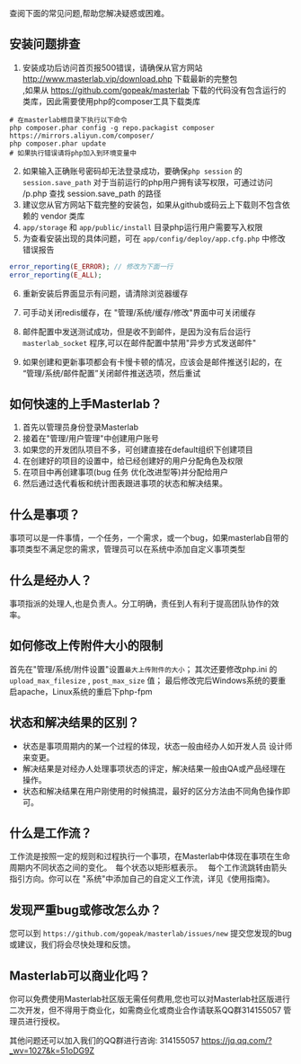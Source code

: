 查阅下面的常见问题,帮助您解决疑惑或困难。


## 安装问题排查

1. 安装成功后访问首页报500错误，请确保从官方网站 http://www.masterlab.vip/download.php 下载最新的完整包  
   ,如果从 https://github.com/gopeak/masterlab 下载的代码没有包含运行的类库，因此需要使用php的composer工具下载类库
```                   
# 在masterlab根目录下执行以下命令
php composer.phar config -g repo.packagist composer https://mirrors.aliyun.com/composer/
php composer.phar update
# 如果执行错误请将php加入到环境变量中
```  
2. 如果输入正确账号密码却无法登录成功，要确保`php session` 的 `session.save_path` 对于当前运行的php用户拥有读写权限，可通过访问 /p.php 查找 session.save_path 的路径
3. 建议您从官方网站下载完整的安装包，如果从github或码云上下载则不包含依赖的 vendor 类库
4. `app/storage` 和 `app/public/install` 目录php运行用户需要写入权限
5. 为查看安装出现的具体问题，可在 `app/config/deploy/app.cfg.php` 中修改错误报告
```php
error_reporting(E_ERROR); // 修改为下面一行
error_reporting(E_ALL);
```
6. 重新安装后界面显示有问题，请清除浏览器缓存

7. 可手动关闭redis缓存，在 "管理/系统/缓存/修改"界面中可关闭缓存

8. 邮件配置中发送测试成功，但是收不到邮件，是因为没有后台运行 `masterlab_socket` 程序,可以在邮件配置中禁用"异步方式发送邮件" 

9. 如果创建和更新事项都会有卡慢卡顿的情况，应该会是邮件推送引起的，在 “管理/系统/邮件配置”关闭邮件推送选项，然后重试  



## 如何快速的上手Masterlab？

1. 首先以管理员身份登录Masterlab
2. 接着在"管理/用户管理"中创建用户账号
3. 如果您的开发团队项目不多，可创建直接在default组织下创建项目
4. 在创建好的项目的设置中，给已经创建好的用户分配角色及权限
5. 在项目中再创建事项(bug 任务 优化改进型等)并分配给用户
6. 然后通过迭代看板和统计图表跟进事项的状态和解决结果。

## 什么是事项？

事项可以是一件事情，一个任务，一个需求，或一个bug，如果masterlab自带的事项类型不满足您的需求，管理员可以在系统中添加自定义事项类型

## 什么是经办人？

事项指派的处理人,也是负责人。分工明确，责任到人有利于提高团队协作的效率。

## 如何修改上传附件大小的限制
  首先在"管理/系统/附件设置"设置`最大上传附件的大小`；
  其次还要修改php.ini 的 `upload_max_filesize` , `post_max_size` 值；
  最后修改完后Windows系统的要重启apache，Linux系统的重启下php-fpm


## 状态和解决结果的区别？

- 状态是事项周期内的某一个过程的体现，状态一般由经办人如开发人员 设计师来变更。
- 解决结果是对经办人处理事项状态的评定，解决结果一般由QA或产品经理在操作。
- 状态和解决结果在用户刚使用的时候搞混，最好的区分方法由不同角色操作即可。

## 什么是工作流？

工作流是按照一定的规则和过程执行一个事项，在Masterlab中体现在事项在生命周期内不同状态之间的变化。 每个状态以矩形框表示。 
每个工作流跳转由箭头指引方向。你可以在 "系统"中添加自己的自定义工作流，详见《使用指南》。


## 发现严重bug或修改怎么办？

您可以到 `https://github.com/gopeak/masterlab/issues/new` 提交您发现的bug或建议，我们将会尽快处理和反馈。


## Masterlab可以商业化吗？
你可以免费使用Masterlab社区版无需任何费用,您也可以对Masterlab社区版进行二次开发，但不得用于商业化，如需商业化或商业合作请联系QQ群314155057 管理员进行授权。


其他问题还可以加入我们的QQ群进行咨询: 314155057 https://jq.qq.com/?_wv=1027&k=51oDG9Z
